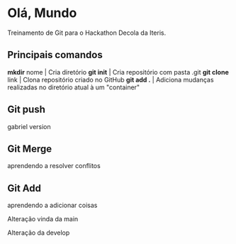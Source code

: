 # Olá, Mundo

Treinamento de Git para o Hackathon Decola da Iteris.

## Principais comandos

**mkdir** nome | Cria diretório
**git init** | Cria repositório com pasta .git
**git clone** link | Clona repositório criado no GitHub
**git add .** | Adiciona mudanças realizadas no diretório atual à um "container"

## Git push
gabriel version

## Git Merge
aprendendo a resolver conflitos

## Git Add
aprendendo a adicionar coisas

Alteração vinda da main

Alteração da develop
